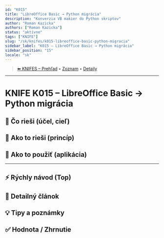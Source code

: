 ```yaml
---
id: "K015"
title: "LibreOffice Basic → Python migrácia"
description: "Konverzia VB makier do Python skriptov"
author: "Roman Kazicka"
authors: ["Roman Kazicka"]
status: "aktívne"
tags: ["KNIFE"]
slug: "/sk/knifes/k015-libreoffice-basic-python-migracia"
sidebar_label: "K015 – LibreOffice Basic → Python migrácia"
sidebar_position: "15"
locale: "sk"
---
```

<!-- body:start -->

<!-- nav:knifes -->
> [⬅ KNIFES – Prehľad](../KNIFEsOverview.md) • [Zoznam](../KNIFE_Overview_List.md) • [Detaily](../KNIFE_Overview_Details.md)
---
# KNIFE K015 – LibreOffice Basic → Python migrácia

## 🎯 Čo rieši (účel, cieľ)

## 🧩 Ako to rieši (princíp)

## 🧪 Ako to použiť (aplikácia)

---

## ⚡ Rýchly návod (Top)

## 📜 Detailný článok

## 💡 Tipy a poznámky

## ✅ Hodnota / Zhrnutie
